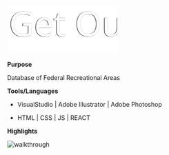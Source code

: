 
![alt text](https://github.com/nobinary/Get-Out/blob/master/src/media/SVG/Asset%206.svg "Logo Title Text 1")

[logo]: https://github.com/nobinary/Get-Out/blob/master/src/media/SVG/Asset%206.svg"logo"

**Purpose**

Database of Federal Recreational Areas


**Tools/Languages**

- VisualStudio | Adobe Illustrator | Adobe Photoshop

- HTML | CSS | JS | REACT

**Highlights**

![walkthrough]

[walkthrough]: https://github.com/nobinary/Get-Out/blob/master/src/media/ezgif.com-video-to-gif.gif "walkthrough"